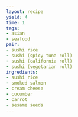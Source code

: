 ```yaml
---
layout: recipe
yield: 4
time: 1
tags:
- asian
- seafood
pair:
- sushi rice
- sushi (spicy tuna roll)
- sushi (california roll)
- sushi (vegetarian roll)
ingredients:
- sushi rice
- smoked salmon
- cream cheese
- cucumber
- carrot
- sesame seeds
---
```

